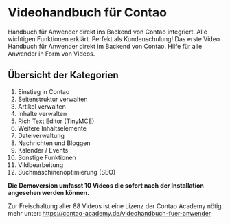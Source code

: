 # Videohandbuch für Contao #

Handbuch für Anwender direkt ins Backend von Contao integriert.
Alle wichtigen Funktionen erklärt. Perfekt als Kundenschulung!
Das erste Video Handbuch für Anwender direkt im Backend von Contao.
Hilfe für alle Anwender in Form von Videos.

## Übersicht der Kategorien ##

1. Einstieg in Contao
2. Seitenstruktur verwalten
3. Artikel verwalten
4. Inhalte verwalten
5. Rich Text Editor (TinyMCE)
6. Weitere Inhaltselemente
7. Dateiverwaltung
8. Nachrichten und Bloggen
9. Kalender / Events
10. Sonstige Funktionen
11. Vildbearbeitung
12. Suchmaschinenoptimierung (SEO)

**Die Demoversion umfasst 10 Videos die sofort nach der Installation angesehen werden können.**

Zur Freischaltung aller 88 Videos ist eine Lizenz der Contao Academy nötig.
mehr unter: https://contao-academy.de/videohandbuch-fuer-anwender